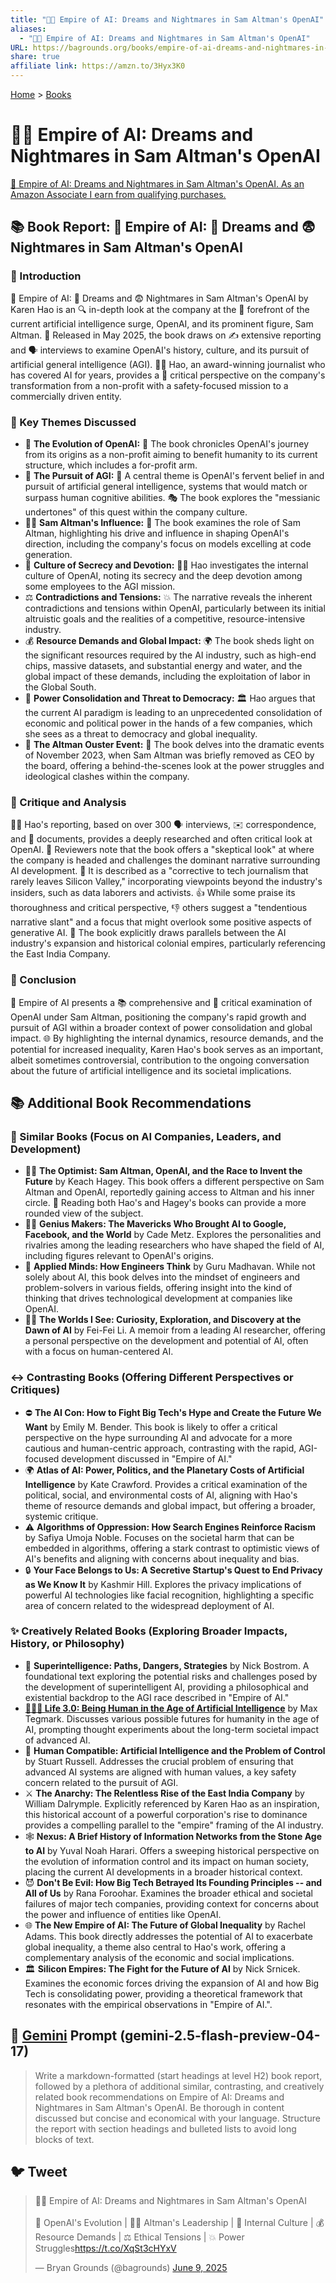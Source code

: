 ```yaml
---
title: "🤖👑 Empire of AI: Dreams and Nightmares in Sam Altman's OpenAI"
aliases:
  - "🤖👑 Empire of AI: Dreams and Nightmares in Sam Altman's OpenAI"
URL: https://bagrounds.org/books/empire-of-ai-dreams-and-nightmares-in-sam-altmans-openai
share: true
affiliate link: https://amzn.to/3Hyx3K0
---
```

[Home](../index.md) > [Books](./index.md)  
# 🤖👑 Empire of AI: Dreams and Nightmares in Sam Altman's OpenAI  
[🛒 Empire of AI: Dreams and Nightmares in Sam Altman's OpenAI. As an Amazon Associate I earn from qualifying purchases.](https://amzn.to/3Hyx3K0)  
  
## 📚 Book Report: 🤖 Empire of AI: 🌃 Dreams and 😨 Nightmares in Sam Altman's OpenAI  
  
### 📖 Introduction  
  
🤖 Empire of AI: 🌃 Dreams and 😨 Nightmares in Sam Altman's OpenAI by Karen Hao is an 🔍 in-depth look at the company at the 🚀 forefront of the current artificial intelligence surge, OpenAI, and its prominent figure, Sam Altman. 📅 Released in May 2025, the book draws on ✍️ extensive reporting and 🗣️ interviews to examine OpenAI's history, culture, and its pursuit of artificial general intelligence (AGI). 👩‍💻 Hao, an award-winning journalist who has covered AI for years, provides a 🧐 critical perspective on the company's transformation from a non-profit with a safety-focused mission to a commercially driven entity.  
  
### 🔑 Key Themes Discussed  
  
* 🔄 **The Evolution of OpenAI:** 📜 The book chronicles OpenAI's journey from its origins as a non-profit aiming to benefit humanity to its current structure, which includes a for-profit arm.  
* 🧠 **The Pursuit of AGI:** 🎯 A central theme is OpenAI's fervent belief in and pursuit of artificial general intelligence, systems that would match or surpass human cognitive abilities. 🎭 The book explores the "messianic undertones" of this quest within the company culture.  
* 👨‍💼 **Sam Altman's Influence:** 💼 The book examines the role of Sam Altman, highlighting his drive and influence in shaping OpenAI's direction, including the company's focus on models excelling at code generation.  
* 🤫 **Culture of Secrecy and Devotion:** 🕵️‍♀️ Hao investigates the internal culture of OpenAI, noting its secrecy and the deep devotion among some employees to the AGI mission.  
* ⚖️ **Contradictions and Tensions:** 💥 The narrative reveals the inherent contradictions and tensions within OpenAI, particularly between its initial altruistic goals and the realities of a competitive, resource-intensive industry.  
* 💰 **Resource Demands and Global Impact:** 🌍 The book sheds light on the significant resources required by the AI industry, such as high-end chips, massive datasets, and substantial energy and water, and the global impact of these demands, including the exploitation of labor in the Global South.  
* 💪 **Power Consolidation and Threat to Democracy:** 🏛️ Hao argues that the current AI paradigm is leading to an unprecedented consolidation of economic and political power in the hands of a few companies, which she sees as a threat to democracy and global inequality.  
* 🚪 **The Altman Ouster Event:** 🚨 The book delves into the dramatic events of November 2023, when Sam Altman was briefly removed as CEO by the board, offering a behind-the-scenes look at the power struggles and ideological clashes within the company.  
  
### 🤔 Critique and Analysis  
  
👩‍💻 Hao's reporting, based on over 300 🗣️ interviews, ✉️ correspondence, and 📁 documents, provides a deeply researched and often critical look at OpenAI. 🧐 Reviewers note that the book offers a "skeptical look" at where the company is headed and challenges the dominant narrative surrounding AI development. 📰 It is described as a "corrective to tech journalism that rarely leaves Silicon Valley," incorporating viewpoints beyond the industry's insiders, such as data laborers and activists. 👍 While some praise its thoroughness and critical perspective, 👎 others suggest a "tendentious narrative slant" and a focus that might overlook some positive aspects of generative AI. 📜 The book explicitly draws parallels between the AI industry's expansion and historical colonial empires, particularly referencing the East India Company.  
  
### 📝 Conclusion  
  
🤖 Empire of AI presents a 📚 comprehensive and 🧐 critical examination of OpenAI under Sam Altman, positioning the company's rapid growth and pursuit of AGI within a broader context of power consolidation and global impact. 🌐 By highlighting the internal dynamics, resource demands, and the potential for increased inequality, Karen Hao's book serves as an important, albeit sometimes controversial, contribution to the ongoing conversation about the future of artificial intelligence and its societal implications.  
  
## 📚 Additional Book Recommendations  
  
### 📖 Similar Books (Focus on AI Companies, Leaders, and Development)  
  
* 👨‍💼 **The Optimist: Sam Altman, OpenAI, and the Race to Invent the Future** by Keach Hagey. This book offers a different perspective on Sam Altman and OpenAI, reportedly gaining access to Altman and his inner circle. 📖 Reading both Hao's and Hagey's books can provide a more rounded view of the subject.  
* 👨‍💻 **Genius Makers: The Mavericks Who Brought AI to Google, Facebook, and the World** by Cade Metz. Explores the personalities and rivalries among the leading researchers who have shaped the field of AI, including figures relevant to OpenAI's origins.  
* 🧠 **Applied Minds: How Engineers Think** by Guru Madhavan. While not solely about AI, this book delves into the mindset of engineers and problem-solvers in various fields, offering insight into the kind of thinking that drives technological development at companies like OpenAI.  
* 👩‍💻 **The Worlds I See: Curiosity, Exploration, and Discovery at the Dawn of AI** by Fei-Fei Li. A memoir from a leading AI researcher, offering a personal perspective on the development and potential of AI, often with a focus on human-centered AI.  
  
### ↔️ Contrasting Books (Offering Different Perspectives or Critiques)  
  
* ⛔ **The AI Con: How to Fight Big Tech's Hype and Create the Future We Want** by Emily M. Bender. This book is likely to offer a critical perspective on the hype surrounding AI and advocate for a more cautious and human-centric approach, contrasting with the rapid, AGI-focused development discussed in "Empire of AI."  
* 🌍 **Atlas of AI: Power, Politics, and the Planetary Costs of Artificial Intelligence** by Kate Crawford. Provides a critical examination of the political, social, and environmental costs of AI, aligning with Hao's theme of resource demands and global impact, but offering a broader, systemic critique.  
* ⚠️ **Algorithms of Oppression: How Search Engines Reinforce Racism** by Safiya Umoja Noble. Focuses on the societal harm that can be embedded in algorithms, offering a stark contrast to optimistic views of AI's benefits and aligning with concerns about inequality and bias.  
* 🔒 **Your Face Belongs to Us: A Secretive Startup's Quest to End Privacy as We Know It** by Kashmir Hill. Explores the privacy implications of powerful AI technologies like facial recognition, highlighting a specific area of concern related to the widespread deployment of AI.  
  
### ✨ Creatively Related Books (Exploring Broader Impacts, History, or Philosophy)  
  
* 🤖 **Superintelligence: Paths, Dangers, Strategies** by Nick Bostrom. A foundational text exploring the potential risks and challenges posed by the development of superintelligent AI, providing a philosophical and existential backdrop to the AGI race described in "Empire of AI."  
* **[🧬👥💾 Life 3.0: Being Human in the Age of Artificial Intelligence](./life-3-0.md)** by Max Tegmark. Discusses various possible futures for humanity in the age of AI, prompting thought experiments about the long-term societal impact of advanced AI.  
* 🤝 **Human Compatible: Artificial Intelligence and the Problem of Control** by Stuart Russell. Addresses the crucial problem of ensuring that advanced AI systems are aligned with human values, a key safety concern related to the pursuit of AGI.  
* ⚔️ **The Anarchy: The Relentless Rise of the East India Company** by William Dalrymple. Explicitly referenced by Karen Hao as an inspiration, this historical account of a powerful corporation's rise to dominance provides a compelling parallel to the "empire" framing of the AI industry.  
* 🕸️ **Nexus: A Brief History of Information Networks from the Stone Age to AI** by Yuval Noah Harari. Offers a sweeping historical perspective on the evolution of information control and its impact on human society, placing the current AI developments in a broader historical context.  
* 😈 **Don't Be Evil: How Big Tech Betrayed Its Founding Principles -- and All of Us** by Rana Foroohar. Examines the broader ethical and societal failures of major tech companies, providing context for concerns about the power and influence of entities like OpenAI.  
* 🌐 **The New Empire of AI: The Future of Global Inequality** by Rachel Adams. This book directly addresses the potential of AI to exacerbate global inequality, a theme also central to Hao's work, offering a complementary analysis of the economic and social implications.  
* 🏛️ **Silicon Empires: The Fight for the Future of AI** by Nick Srnicek. Examines the economic forces driving the expansion of AI and how Big Tech is consolidating power, providing a theoretical framework that resonates with the empirical observations in "Empire of AI.".  
  
## 💬 [Gemini](../software/gemini.md) Prompt (gemini-2.5-flash-preview-04-17)  
> Write a markdown-formatted (start headings at level H2) book report, followed by a plethora of additional similar, contrasting, and creatively related book recommendations on Empire of AI: Dreams and Nightmares in Sam Altman's OpenAI. Be thorough in content discussed but concise and economical with your language. Structure the report with section headings and bulleted lists to avoid long blocks of text.  
  
## 🐦 Tweet  
<blockquote class="twitter-tweet" data-theme="dark"><p lang="en" dir="ltr">🤖👑 Empire of AI: Dreams and Nightmares in Sam Altman&#39;s OpenAI<br><br>🏢 OpenAI&#39;s Evolution | 🧑‍💼 Altman&#39;s Leadership | 🤫 Internal Culture | 💰 Resource Demands | ⚖️ Ethical Tensions | 💥 Power Struggles<a href="https://t.co/XqSt3cHYxV">https://t.co/XqSt3cHYxV</a></p>&mdash; Bryan Grounds (@bagrounds) <a href="https://twitter.com/bagrounds/status/1931925650291786140?ref_src=twsrc%5Etfw">June 9, 2025</a></blockquote> <script async src="https://platform.twitter.com/widgets.js" charset="utf-8"></script>
